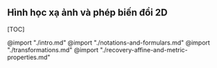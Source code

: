 Hình học xạ ảnh và phép biến đổi 2D
---
[TOC]

@import "./intro.md"
@import "./notations-and-formulars.md"
@import "./transformations.md"
@import "./recovery-affine-and-metric-properties.md"